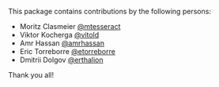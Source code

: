 This package contains contributions by the following persons:

* Moritz Clasmeier [@mtesseract](https://github.com/mtesseract)
* Viktor Kocherga [@vitold](https://github.com/vitold)
* Amr Hassan [@amrhassan](https://github.com/amrhassan)
* Eric Torreborre [@etorreborre](https://github.com/etorreborre)
* Dmitrii Dolgov [@erthalion](https://github.com/erthalion)

Thank you all!
